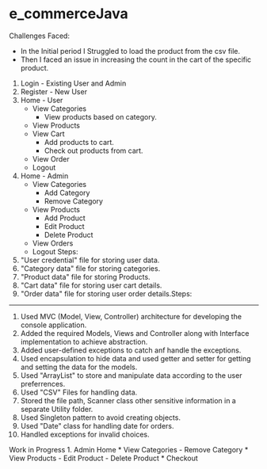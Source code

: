 # e_commerceJava


Challenges Faced:

* In the Initial period I Struggled to load the product from the csv file.
* Then I faced an issue in increasing the count in the cart of the specific product.
 

1. Login - Existing User and Admin
2. Register - New User
3. Home - User
    * View Categories 
        - View products based on category.
    * View Products 
    * View Cart 
        - Add products to cart.
        - Check out products from cart.
    * View Order 
    * Logout
4. Home - Admin 
    * View Categories 
        - Add Category 
        - Remove Category 
    * View Products 
        - Add Product 
        - Edit Product 
        - Delete Product 
    * View Orders 
    * Logout
Steps:
1. "User credential" file for storing user data.
2. "Category data" file for storing categories.
3. "Product data" file for storing Products.
4. "Cart data" file for storing user cart details.
5. "Order data" file for storing user order details.Steps:
------
1. Used MVC (Model, View, Controller) architecture for developing the console application.
2. Added the required Models, Views and Controller along with Interface implementation to achieve abstraction.
3. Added user-defined exceptions to catch anf handle the exceptions.
4. Used encapsulation to hide data and used getter and setter for getting and setting the data for the models.
5. Used "ArrayList" to store and manipulate data according to the user preferrences.
6. Used "CSV" Files for handling data.
7. Stored the file path, Scanner class other sensitive information in a separate Utility folder.
8. Used Singleton pattern to avoid creating objects.
9. Used "Date" class for handling date for orders.
10. Handled exceptions for invalid choices.

Work in Progress
    1. Admin Home 
    * View Categories
        - Remove Category 
    * View Products 
        - Edit Product 
        - Delete Product
    * Checkout
